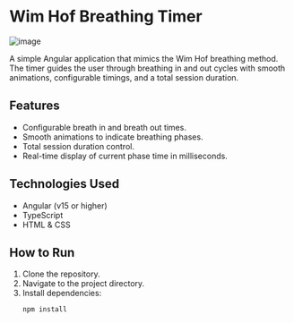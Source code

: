 # Wim Hof Breathing Timer

![image](https://github.com/user-attachments/assets/5e0b60e7-a1aa-4103-8675-12367b92091b)


A simple Angular application that mimics the Wim Hof breathing method. The timer guides the user through breathing in and out cycles with smooth animations, configurable timings, and a total session duration.

## Features

- Configurable breath in and breath out times.
- Smooth animations to indicate breathing phases.
- Total session duration control.
- Real-time display of current phase time in milliseconds.

## Technologies Used

- Angular (v15 or higher)
- TypeScript
- HTML & CSS

## How to Run

1. Clone the repository.
2. Navigate to the project directory.
3. Install dependencies:
   ```bash
   npm install
